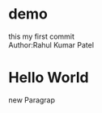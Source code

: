 # demo
this my first commit
<br/>
Author:Rahul Kumar Patel
<h1>Hello World</h1>
<p>new Paragrap</p>
